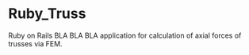 Ruby_Truss
==========

Ruby on Rails BLA BLA BLA application for calculation of axial forces of trusses via FEM.